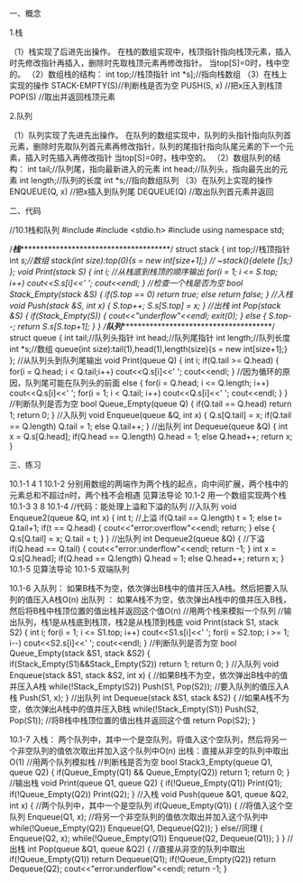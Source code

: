 一、概念

1.栈

（1）栈实现了后进先出操作。
在栈的数组实现中，栈顶指针指向栈顶元素，插入时先修改指针再插入，删除时先取栈顶元素再修改指针。
当top[S]=0时，栈中空的。
（2）数组栈的结构：
int top;//栈顶指针
int *s];//指向栈数组
（3）在栈上实现的操作
STACK-EMPTY(S)//判断栈是否为空
PUSH(S, x)            //把x压入到栈顶
POP(S)                 //取出并返回栈顶元素

2.队列

（1）队列实现了先进先出操作。
在队列的数组实现中，队列的头指针指向队列首元素，删除时先取队列首元素再修改指针，队列的尾指针指向队尾元素的下一个元素，插入时先插入再修改指针
当top[S]=0时，栈中空的。
（2）数组队列的结构：
int tail;//队列尾，指向最新进入的元素
int head;//队列头，指向最先出的元素
int length;//队列的长度
int *s;//指向数组队列
（3）在队列上实现的操作
ENQUEUE(Q, x)            //把x插入到队列尾
DEQUEUE(Q)                //取出队列首元素并返回

二、代码

//10.1栈和队列
#include <iostream>
#include <stdio.h>
#include <string>
using namespace std;

/*****************栈*******************************************************/
struct stack
{
	int top;//栈顶指针
	int *s;//数组
	stack(int size):top(0){s = new int[size+1];}
//	~stack(){delete []s;}
};
void Print(stack S)
{
	int i;
	//从栈底到栈顶的顺序输出
	for(i = 1; i <= S.top; i++)
		cout<<S.s[i]<<' ';
	cout<<endl;
}
//检查一个栈是否为空
bool Stack_Empty(stack &S)
{
	if(S.top == 0)
		return true;
	else
		return false;
}
//入栈
void Push(stack &S, int x)
{
	S.top++;
	S.s[S.top] = x;
}
//出栈
int Pop(stack &S)
{
	if(Stack_Empty(S))
	{
		cout<<"underflow"<<endl;
		exit(0);
	}
	else
	{
		S.top--;
		return S.s[S.top+1];
	}
}
/*****************队列********************************************************/
struct queue
{
	int tail;//队列头指针
	int head;//队列尾指针
	int length;//队列长度
	int *s;//数组
	queue(int size):tail(1),head(1),length(size){s = new int[size+1];}
};
//从队列头到队列尾输出
void Print(queue Q)
{
	int i;
	if(Q.tail >= Q.head)
	{
		for(i = Q.head; i < Q.tail;i++)
			cout<<Q.s[i]<<' ';
		cout<<endl;
	}
	//因为循环的原因，队列尾可能在队列头的前面
	else
	{
		for(i = Q.head; i <= Q.length; i++)
			cout<<Q.s[i]<<' ';
		for(i = 1; i < Q.tail; i++)
			cout<<Q.s[i]<<' ';
		cout<<endl;
	}
}
//判断队列是否为空
bool Queue_Empty(queue Q)
{
	if(Q.tail == Q.head)
		return 1;
	return 0;
}
//入队列
void Enqueue(queue &Q, int x)
{
	Q.s[Q.tail] = x;
	if(Q.tail == Q.length)
		Q.tail = 1;
	else Q.tail++;
}
//出队列
int Dequeue(queue &Q)
{
	int x = Q.s[Q.head];
	if(Q.head == Q.length)
		Q.head = 1;
	else Q.head++;
	return x;
}


三、练习

10.1-1
4 1
10.1-2
分别用数组的两端作为两个栈的起点，向中间扩展，两个栈中的元素总和不超过n时，两个栈不会相遇
见算法导论 10.1-2 用一个数组实现两个栈
10.1-3
3 8
10.1-4
//代码：能处理上溢和下溢的队列
//入队列
void Enqueue2(queue &Q, int x)
{
	int t;
	//上溢
	if(Q.tail == Q.length)
		t = 1;
	else t= Q.tail+1;
	if(t == Q.head)
	{
		cout<<"error:overflow"<<endl;
		return;
	}
	else
	{
		Q.s[Q.tail] = x;
		Q.tail = t;
	}
}
//出队列
int Dequeue2(queue &Q)
{
	//下溢
	if(Q.head == Q.tail)
	{
		cout<<"error:underflow"<<endl;
		return -1;
	}
	int x = Q.s[Q.head];
	if(Q.head == Q.length)
		Q.head = 1;
	else Q.head++;
	return x;
}
10.1-5
见算法导论 10.1-5 双端队列

10.1-6
入队列：
如果B栈不为空，依次弹出B栈中的值并压入A栈。然后把要入队列的值压入A栈O(n)
出队列 ：
如果A栈不为空，依次弹出A栈中的值并压入B栈，然后将B栈中栈顶位置的值出栈并返回这个值O(n)
//用两个栈来模拟一个队列
//输出队列，栈1是从栈底到栈顶，栈2是从栈顶到栈底
void Print(stack S1, stack S2)
{
	int i;
	for(i = 1; i <= S1.top; i++)
		cout<<S1.s[i]<<' ';
	for(i = S2.top; i >= 1; i--)
		cout<<S2.s[i]<<' ';
	cout<<endl;
}
//判断队列是否为空
bool Queue_Empty(stack &S1, stack &S2)
{
	if(Stack_Empty(S1)&&Stack_Empty(S2))
		return 1;
	return 0;
}
//入队列
void Enqueue(stack &S1, stack &S2, int x)
{
	//如果B栈不为空，依次弹出B栈中的值并压入A栈
	while(!Stack_Empty(S2))
		Push(S1, Pop(S2));
	//要入队列的值压入A栈
	Push(S1, x);
}
//出队列
int Dequeue(stack &S1, stack &S2)
{
	//如果A栈不为空，依次弹出A栈中的值并压入B栈
	while(!Stack_Empty(S1))
		Push(S2, Pop(S1));
	//将B栈中栈顶位置的值出栈并返回这个值
	return Pop(S2);
}

 
10.1-7
入栈：
两个队列中，其中一个是空队列，将值入这个空队列，然后将另一个非空队列的值依次取出并加入这个队列中O(n)
出栈：直接从非空的队列中取出O(1)
//用两个队列模拟栈
//判断栈是否为空
bool Stack3_Empty(queue Q1, queue Q2)
{
	if(Queue_Empty(Q1) && Queue_Empty(Q2))
		return 1;
	return 0;
}
//输出栈
void Print(queue Q1, queue Q2)
{
	if(!Queue_Empty(Q1))
		Print(Q1);
	if(!Queue_Empty(Q2))
		Print(Q2);
}
//入栈
void Push(queue &Q1, queue &Q2, int x)
{
	//两个队列中，其中一个是空队列
	if(Queue_Empty(Q1))
	{
		//将值入这个空队列
		Enqueue(Q1, x);
		//将另一个非空队列的值依次取出并加入这个队列中
		while(!Queue_Empty(Q2))
			Enqueue(Q1, Dequeue(Q2));
	}
	else//同理
	{
		Enqueue(Q2, x);
		while(!Queue_Empty(Q1))
			Enqueue(Q2, Dequeue(Q1));
	}
}
//出栈
int Pop(queue &Q1, queue &Q2)
{
	//直接从非空的队列中取出
	if(!Queue_Empty(Q1))
		return Dequeue(Q1);
	if(!Queue_Empty(Q2))
		return Dequeue(Q2);
	cout<<"error:underflow"<<endl;
	return -1;
}
